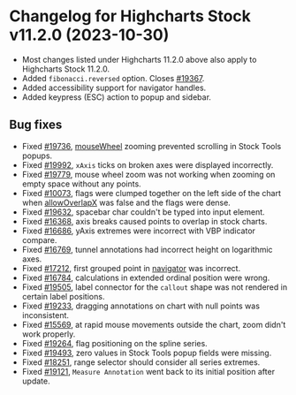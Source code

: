 # Changelog for Highcharts Stock v11.2.0 (2023-10-30)

- Most changes listed under Highcharts 11.2.0 above also apply to Highcharts Stock 11.2.0.
- Added `fibonacci.reversed` option. Closes [#19367](https://github.com/highcharts/highcharts/issues/19367).
- Added accessibility support for navigator handles.
- Added keypress (ESC) action to popup and sidebar.

## Bug fixes
- Fixed [#19736](https://github.com/highcharts/highcharts/issues/19736), [mouseWheel](https://api.highcharts.com/highstock/chart.zooming.mouseWheel) zooming prevented scrolling in Stock Tools popups.
- Fixed [#19992](https://github.com/highcharts/highcharts/issues/19992), `xAxis` ticks on broken axes were displayed incorrectly.
- Fixed [#19779](https://github.com/highcharts/highcharts/issues/19779), mouse wheel zoom was not working when zooming on empty space without any points.
- Fixed [#10073](https://github.com/highcharts/highcharts/issues/10073), flags were clumped together on the left side of the chart when [allowOverlapX](https://api.highcharts.com/highstock/plotOptions.flags.allowOverlapX) was false and the flags were dense.
- Fixed [#19632](https://github.com/highcharts/highcharts/issues/19632), spacebar char couldn't be typed into input element.
- Fixed [#16368](https://github.com/highcharts/highcharts/issues/16368), axis breaks caused points to overlap in stock charts.
- Fixed [#16686](https://github.com/highcharts/highcharts/issues/16686), yAxis extremes were incorrect with VBP indicator compare.
- Fixed [#16769](https://github.com/highcharts/highcharts/issues/16769), tunnel annotations had incorrect height on logarithmic axes.
- Fixed [#17212](https://github.com/highcharts/highcharts/issues/17212), first grouped point in [navigator](https://api.highcharts.com/highstock/lang.accessibility.navigator) was incorrect.
- Fixed [#16784](https://github.com/highcharts/highcharts/issues/16784), calculations in extended ordinal position were wrong.
- Fixed [#19505](https://github.com/highcharts/highcharts/issues/19505), label connector for the `callout` shape was not rendered in certain label positions.
- Fixed [#19233](https://github.com/highcharts/highcharts/issues/19233), dragging annotations on chart with null points was inconsistent.
- Fixed [#15569](https://github.com/highcharts/highcharts/issues/15569), at rapid mouse movements outside the chart, zoom didn't work properly.
- Fixed [#19264](https://github.com/highcharts/highcharts/issues/19264), flag positioning on the spline series.
- Fixed [#19493](https://github.com/highcharts/highcharts/issues/19493), zero values in Stock Tools popup fields were missing.
- Fixed [#18251](https://github.com/highcharts/highcharts/issues/18251), range selector should consider all series extremes.
- Fixed [#19121](https://github.com/highcharts/highcharts/issues/19121), `Measure Annotation` went back to its initial position after update.
